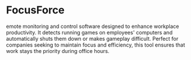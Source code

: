 # FocusForce
 emote monitoring and control software designed to enhance workplace productivity. It detects running games on employees' computers and automatically shuts them down or makes gameplay difficult. Perfect for companies seeking to maintain focus and efficiency, this tool ensures that work stays the priority during office hours.

